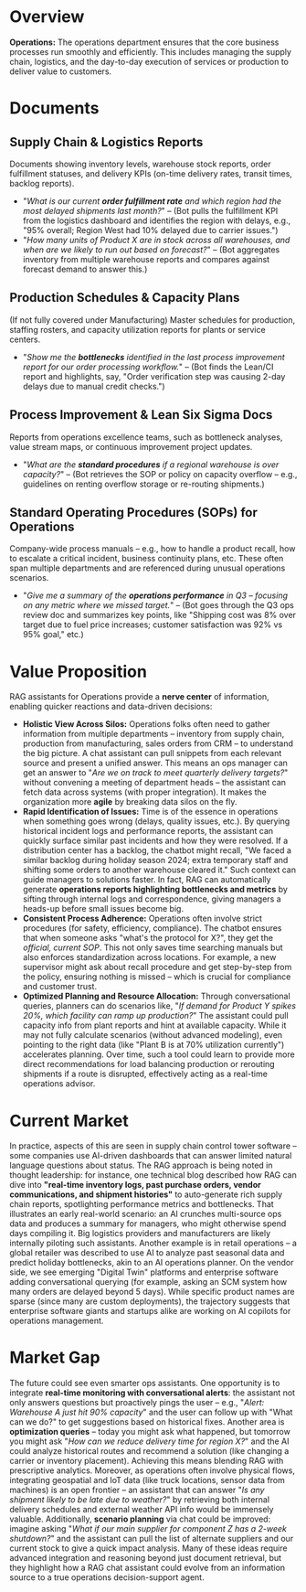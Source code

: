 # Overview
**Operations:** The operations department ensures that the core business processes run smoothly and efficiently. This includes managing the supply chain, logistics, and the day-to-day execution of services or production to deliver value to customers.

# Documents

## Supply Chain & Logistics Reports
Documents showing inventory levels, warehouse stock reports, order fulfillment statuses, and delivery KPIs (on-time delivery rates, transit times, backlog reports).
* "*What is our current **order fulfillment rate** and which region had the most delayed shipments last month?*" – (Bot pulls the fulfillment KPI from the logistics dashboard and identifies the region with delays, e.g., "95% overall; Region West had 10% delayed due to carrier issues.")
* "*How many units of Product X are *in stock* across all warehouses, and when are we likely to run out based on forecast?*" – (Bot aggregates inventory from multiple warehouse reports and compares against forecast demand to answer this.)

## Production Schedules & Capacity Plans
(If not fully covered under Manufacturing) Master schedules for production, staffing rosters, and capacity utilization reports for plants or service centers.
* "*Show me the **bottlenecks** identified in the last process improvement report for our order processing workflow.*" – (Bot finds the Lean/CI report and highlights, say, "Order verification step was causing 2-day delays due to manual credit checks.")

## Process Improvement & Lean Six Sigma Docs
Reports from operations excellence teams, such as bottleneck analyses, value stream maps, or continuous improvement project updates.
* "*What are the **standard procedures** if a regional warehouse is over capacity?*" – (Bot retrieves the SOP or policy on capacity overflow – e.g., guidelines on renting overflow storage or re-routing shipments.)

## Standard Operating Procedures (SOPs) for Operations
Company-wide process manuals – e.g., how to handle a product recall, how to escalate a critical incident, business continuity plans, etc. These often span multiple departments and are referenced during unusual operations scenarios.
* "*Give me a summary of the **operations performance** in Q3 – focusing on any metric where we missed target.*" – (Bot goes through the Q3 ops review doc and summarizes key points, like "Shipping cost was 8% over target due to fuel price increases; customer satisfaction was 92% vs 95% goal," etc.)

# Value Proposition
RAG assistants for Operations provide a **nerve center** of information, enabling quicker reactions and data-driven decisions:

* **Holistic View Across Silos:** Operations folks often need to gather information from multiple departments – inventory from supply chain, production from manufacturing, sales orders from CRM – to understand the big picture. A chat assistant can pull snippets from each relevant source and present a unified answer. This means an ops manager can get an answer to "*Are we on track to meet quarterly delivery targets?*" without convening a meeting of department heads – the assistant can fetch data across systems (with proper integration). It makes the organization more **agile** by breaking data silos on the fly.
* **Rapid Identification of Issues:** Time is of the essence in operations when something goes wrong (delays, quality issues, etc.). By querying historical incident logs and performance reports, the assistant can quickly surface similar past incidents and how they were resolved. If a distribution center has a backlog, the chatbot might recall, "We faced a similar backlog during holiday season 2024; extra temporary staff and shifting some orders to another warehouse cleared it." Such context can guide managers to solutions faster. In fact, RAG can automatically generate **operations reports highlighting bottlenecks and metrics** by sifting through internal logs and correspondence, giving managers a heads-up before small issues become big.
* **Consistent Process Adherence:** Operations often involve strict procedures (for safety, efficiency, compliance). The chatbot ensures that when someone asks "what's the protocol for X?", they get the *official, current SOP*. This not only saves time searching manuals but also enforces standardization across locations. For example, a new supervisor might ask about recall procedure and get step-by-step from the policy, ensuring nothing is missed – which is crucial for compliance and customer trust.
* **Optimized Planning and Resource Allocation:** Through conversational queries, planners can do scenarios like, "*If demand for Product Y spikes 20%, which facility can ramp up production?*" The assistant could pull capacity info from plant reports and hint at available capacity. While it may not fully calculate scenarios (without advanced modeling), even pointing to the right data (like "Plant B is at 70% utilization currently") accelerates planning. Over time, such a tool could learn to provide more direct recommendations for load balancing production or rerouting shipments if a route is disrupted, effectively acting as a real-time operations advisor.

# Current Market
In practice, aspects of this are seen in supply chain control tower software – some companies use AI-driven dashboards that can answer limited natural language questions about status. The RAG approach is being noted in thought leadership: for instance, one technical blog described how RAG can dive into **"real-time inventory logs, past purchase orders, vendor communications, and shipment histories"** to auto-generate rich supply chain reports, spotlighting performance metrics and bottlenecks. That illustrates an early real-world scenario: an AI crunches multi-source ops data and produces a summary for managers, who might otherwise spend days compiling it. Big logistics providers and manufacturers are likely internally piloting such assistants. Another example is in retail operations – a global retailer was described to use AI to analyze past seasonal data and predict holiday bottlenecks, akin to an AI operations planner. On the vendor side, we see emerging "Digital Twin" platforms and enterprise software adding conversational querying (for example, asking an SCM system how many orders are delayed beyond 5 days). While specific product names are sparse (since many are custom deployments), the trajectory suggests that enterprise software giants and startups alike are working on AI copilots for operations management.

# Market Gap
The future could see even smarter ops assistants. One opportunity is to integrate **real-time monitoring with conversational alerts**: the assistant not only answers questions but proactively pings the user – e.g., "*Alert: Warehouse A just hit 90% capacity*" and the user can follow up with "What can we do?" to get suggestions based on historical fixes. Another area is **optimization queries** – today you might ask what happened, but tomorrow you might ask "*How can we reduce delivery time for region X?*" and the AI could analyze historical routes and recommend a solution (like changing a carrier or inventory placement). Achieving this means blending RAG with prescriptive analytics. Moreover, as operations often involve physical flows, integrating geospatial and IoT data (like truck locations, sensor data from machines) is an open frontier – an assistant that can answer "*Is any shipment likely to be late due to weather?*" by retrieving both internal delivery schedules and external weather API info would be immensely valuable. Additionally, **scenario planning** via chat could be improved: imagine asking "*What if our main supplier for component Z has a 2-week shutdown?*" and the assistant can pull the list of alternate suppliers and our current stock to give a quick impact analysis. Many of these ideas require advanced integration and reasoning beyond just document retrieval, but they highlight how a RAG chat assistant could evolve from an information source to a true operations decision-support agent.

